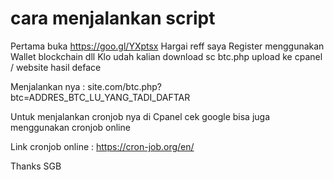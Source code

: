 # cara menjalankan script

Pertama buka https://goo.gl/YXptsx
Hargai reff saya
Register menggunakan Wallet blockchain dll
Klo udah kalian download sc btc.php
upload ke cpanel / website hasil deface

Menjalankan nya : site.com/btc.php?btc=ADDRES_BTC_LU_YANG_TADI_DAFTAR

Untuk menjalankan cronjob nya di Cpanel 
cek google bisa juga menggunakan cronjob online

Link cronjob online : https://cron-job.org/en/


Thanks SGB
